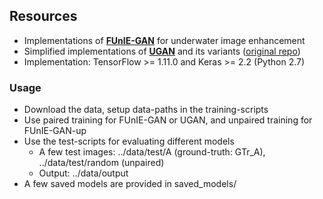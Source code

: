 ## Resources
- Implementations of **[FUnIE-GAN](https://ieeexplore.ieee.org/document/9001231)** for underwater image enhancement
- Simplified implementations of **[UGAN](https://ieeexplore.ieee.org/document/8460552)** and its variants ([original repo](https://github.com/cameronfabbri/Underwater-Color-Correction))
- Implementation: TensorFlow >= 1.11.0 and Keras >= 2.2 (Python 2.7)

### Usage
- Download the data, setup data-paths in the training-scripts
- Use paired training for FUnIE-GAN or UGAN, and unpaired training for FUnIE-GAN-up 
- Use the test-scripts for evaluating different models
	- A few test images: ../data/test/A (ground-truth: GTr_A), ../data/test/random (unpaired)
	- Output: ../data/output 
- A few saved models are provided in saved_models/
